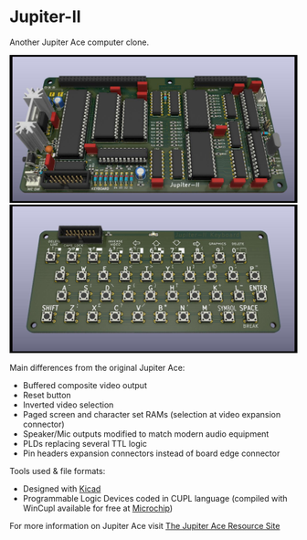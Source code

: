 # Jupiter-II
Another Jupiter Ace computer clone.

![Jupiter-II KiCAD 3D view](Jupiter-II.jpg)
![Jupiter-II keyboard KiCAD 3D view](Jupiter-II_keyboard/Jupiter-II_keyboard.jpg)

Main differences from the original Jupiter Ace:
* Buffered composite video output
* Reset button
* Inverted video selection
* Paged screen and character set RAMs (selection at video expansion connector)
* Speaker/Mic outputs modified to match modern audio equipment
* PLDs replacing several TTL logic
* Pin headers expansion connectors instead of board edge connector

Tools used & file formats:
* Designed with [Kicad](https://www.kicad-pcb.org/)
* Programmable Logic Devices coded in CUPL language (compiled with WinCupl available for free at [Microchip](https://www.microchip.com/))

For more information on Jupiter Ace visit [The Jupiter Ace Resource Site](http://jupiter-ace.co.uk/)
